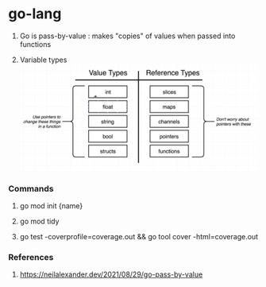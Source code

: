 # go-lang

1. Go is pass-by-value : makes "copies" of values when passed into functions

2. Variable types
   ![types](image.png)

### Commands

1. go mod init {name}

2. go mod tidy

3. go test -coverprofile=coverage.out && go tool cover -html=coverage.out

### References

1. https://neilalexander.dev/2021/08/29/go-pass-by-value
